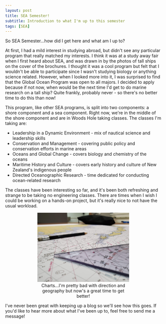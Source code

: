 ```yaml
---
layout: post
title: SEA Semester!
subtitle: Introduction to what I'm up to this semester
tags: [SEA]
---
```

So SEA Semester...how did I get here and what am I up to?

At first, I had a mild interest in studying abroad, but didn't see any particular program that really matched my interests. I think it was at a study away fair when I first heard about SEA, and was drawn in by the photos of tall ships on the cover of the brochures. I thought it was a cool program but felt that I wouldn't be able to participate since I wasn't studying biology or anything science related. However, when I looked more into it, I was surprised to find that the Global Ocean Program was open to all majors. I decided to apply because if not now, when would be the next time I'd get to do marine research on a tall ship? Quite frankly, probably never - so there's no better time to do this than now!

This program, like other SEA programs, is split into two components: a shore component and a sea component. Right now, we're in the middle of the shore component and are in Woods Hole taking classes. The classes I'm taking are:
+ Leadership in a Dynamic Environment - mix of nautical science and leadership skills
+ Conservation and Management - covering public policy and conservation efforts in marine areas
+ Oceans and Global Change - covers biology and chemistry of the oceans
+ Maritime History and Culture - covers early history and culture of New Zealand's indigenous people
+ Directed Oceanographic Research - time dedicated for conducting ocean-related research

The classes have been interesting so far, and it's been both refreshing and strange to be taking no engineering classes. There are times when I wish I could be working on a hands-on project, but it's really nice to not have the usual workload.

<center>
  <figure>
    <img src="/img/mapping.jpg" style="width:70%">
    <figcaption style="width:70%">Charts...I'm pretty bad with direction and geography but now's a great time to get better!</figcaption>
  </figure>
</center>

I've never been great with keeping up a blog so we'll see how this goes. If you'd like to hear more about what I've been up to, feel free to send me a message!
